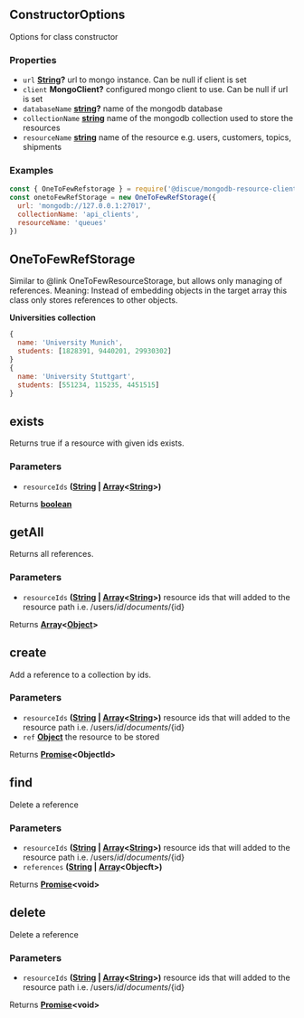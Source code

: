 <!-- Generated by documentation.js. Update this documentation by updating the source code. -->

## ConstructorOptions

Options for class constructor

### Properties

*   `url` **[String][1]?** url to mongo instance. Can be null if client is set
*   `client` **MongoClient?** configured mongo client to use. Can be null if url is set
*   `databaseName` **[string][1]?** name of the mongodb database
*   `collectionName` **[string][1]** name of the mongodb collection used to store the resources
*   `resourceName` **[string][1]** name of the resource e.g. users, customers, topics, shipments

### Examples

```javascript
const { OneToFewRefstorage } = require('@discue/mongodb-resource-client')
const onetoFewRefStorage = new OneToFewRefStorage({
  url: 'mongodb://127.0.0.1:27017',
  collectionName: 'api_clients',
  resourceName: 'queues'
})
```

## OneToFewRefStorage

Similar to @link OneToFewResourceStorage, but allows only managing of
references. Meaning: Instead of embedding objects in the target array
this class only stores references to other objects.

<strong>Universities collection</strong>

```js
{
  name: 'University Munich',
  students: [1828391, 9440201, 29930302]
}
{
  name: 'University Stuttgart',
  students: [551234, 115235, 4451515]
}
```

## exists

Returns true if a resource with given ids exists.

### Parameters

*   `resourceIds` **([String][1] | [Array][2]<[String][1]>)**&#x20;

Returns **[boolean][3]**&#x20;

## getAll

Returns all references.

### Parameters

*   `resourceIds` **([String][1] | [Array][2]<[String][1]>)** resource ids that will added to the resource path i.e. /users/${id}/documents/${id}

Returns **[Array][2]<[Object][4]>**&#x20;

## create

Add a reference to a collection by ids.

### Parameters

*   `resourceIds` **([String][1] | [Array][2]<[String][1]>)** resource ids that will added to the resource path i.e. /users/${id}/documents/${id}
*   `ref` **[Object][4]** the resource to be stored

Returns **[Promise][5]\<ObjectId>**&#x20;

## find

Delete a reference

### Parameters

*   `resourceIds` **([String][1] | [Array][2]<[String][1]>)** resource ids that will added to the resource path i.e. /users/${id}/documents/${id}
*   `references` **([String][1] | [Array][2]\<Objecft>)**&#x20;

Returns **[Promise][5]\<void>**&#x20;

## delete

Delete a reference

### Parameters

*   `resourceIds` **([String][1] | [Array][2]<[String][1]>)** resource ids that will added to the resource path i.e. /users/${id}/documents/${id}

Returns **[Promise][5]\<void>**&#x20;

[1]: https://developer.mozilla.org/docs/Web/JavaScript/Reference/Global_Objects/String

[2]: https://developer.mozilla.org/docs/Web/JavaScript/Reference/Global_Objects/Array

[3]: https://developer.mozilla.org/docs/Web/JavaScript/Reference/Global_Objects/Boolean

[4]: https://developer.mozilla.org/docs/Web/JavaScript/Reference/Global_Objects/Object

[5]: https://developer.mozilla.org/docs/Web/JavaScript/Reference/Global_Objects/Promise
